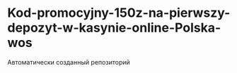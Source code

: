 # Kod-promocyjny-150z-na-pierwszy-depozyt-w-kasynie-online-Polska-wos
Автоматически созданный репозиторий
